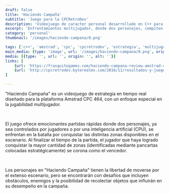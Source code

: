 ```yaml
---
draft: false
title: 'Haciendo Campaña'
subtitle: 'Juego para la CPCRetroDev'
description: 'Videojuego de caracter personal desarrollado en C++ para  el microordenador Amstrad CPC 464'
excerpt: 'Enfrentamientos multijugador, donde dos personajes, compiten por la dominación de zonas estratégicas del escenario. Conquista las pancartas estratégicamente ubicadas para asegurarte la victoria en un escenario lleno de obstáculos y objetos que influirán en tu desempeño en la campaña.'
category: 'personal'
thumbnail: '/images/haciendo-campana/0.png'

tags: ['c++', 'amstrad', 'cpc', 'cpcretrodev', 'estrategia', 'multijugador', cpctelera]
main_media: {type: 'image', url: '/images/haciendo-campana/0.png', origin: 'local', alt: 'Haciendo campaña imagen principal'}
media: [{type: '', url: '', origin: '', alt: ''}]
links: [
    {url: 'https://frasquitogames.com/haciendo-campana-review-amstrad-cpc-game/', value: 'Visitar'},
    {url: 'http://cpcretrodev.byterealms.com/2016/11/resultados-y-juegos-cpcretrodev-2016/', value: 'Descargar'}
]

---
```


<p>
"Haciendo Campaña" es un videojuego de estrategia en tiempo real diseñado para la plataforma Amstrad CPC 464, con un enfoque especial en la jugabilidad multijugador.
</p>
</br>

<p>
El juego ofrece emocionantes partidas rápidas donde dos personajes, ya sea controlados por jugadores o por una inteligencia artificial (CPU), se enfrentan en la batalla por conquistar las distintas zonas disponibles en el escenario. Al finalizar el tiempo de la partida, el jugador que haya logrado conquistar la mayor cantidad de zonas (identificadas mediante pancartas colocadas estratégicamente) se corona como el vencedor.
</p>
</br>

<p>
Los personajes en "Haciendo Campaña" tienen la libertad de moverse por el extenso escenario, pero se encontrarán con desafíos que incluyen obstáculos, enemigos y la posibilidad de recolectar objetos que influirán en su desempeño en la campaña.
</p>